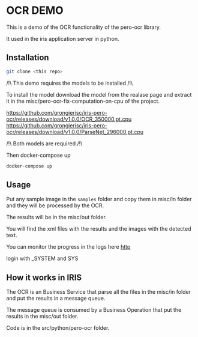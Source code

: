 # OCR DEMO

This is a demo of the OCR functionality of the pero-ocr library.

It used in the iris application server in python.

## Installation

```bash
git clone <this repo>
```

/!\ This demo requires the models to be installed /!\

To install the model download the model from the realase page and extract it in the misc/pero-ocr-fix-computation-on-cpu of the project.

https://github.com/grongierisc/iris-pero-ocr/releases/download/v1.0.0/OCR_350000.pt.cpu
https://github.com/grongierisc/iris-pero-ocr/releases/download/v1.0.0/ParseNet_296000.pt.cpu

/!\ Both models are required /!\

Then docker-compose up

```bash
docker-compose up
```

## Usage

Put any sample image in the `samples` folder and copy them in misc/in folder and they will be processed by the OCR.

The results will be in the misc/out folder.

You will find the xml files with the results and the images with the detected text.

You can monitor the progress in the logs here [http](http://localhost:53795/csp/irisapp/EnsPortal.ProductionConfig.zen?NAMESPACE=IRISAPP&NAMESPACE=IRISAPP&)

login with _SYSTEM and SYS

## How it works in IRIS

The OCR is an Business Service that parse all the files in the misc/in folder and put the results in a message queue.

The message queue is consumed by a Business Operation that put the results in the misc/out folder.

Code is in the src/python/pero-ocr folder.
